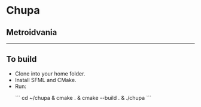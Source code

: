 <h1> Chupa </h1>
<h2>Metroidvania</h2>
<hr />
<div>
<h2> To build </h2>
<ul>
<li> Clone into your home folder. </li>
<li> Install SFML and CMake. </li>
<li> Run: 
<p>
``` cd ~/chupa & cmake . & cmake --build . & ./chupa ```
</p>
</li>
</ul>
<div>